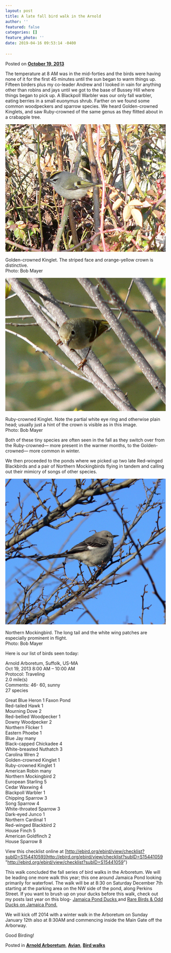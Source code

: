 ```yaml
---
layout: post
title: A late fall bird walk in the Arnold
author: ''
featured: false
categories: []
feature_photo: ''
date: 2019-04-16 09:53:14 -0400

---
```


Posted on [**October 19, 2013**](https://web.archive.org/web/20171113131621/http://www.arbotopia.com/a-late-fall-bird-walk-in-the-arnold/ "8:44 pm")

The temperature at 8 AM was in the mid-forties and the birds were having none of it for the first 45 minutes until the sun began to warm things up. Fifteen birders plus my co-leader Andrew and I looked in vain for anything other than robins and jays until we got to the base of Bussey Hill where things began to pick up. A Blackpoll Warbler was our only fall warbler, eating berries in a small euonymus shrub. Farther on we found some common woodpeckers and sparrow species. We heard Golden-crowned Kinglets, and saw Ruby-crowned of the same genus as they flitted about in a crabapple tree.

![](/images/P1220255.jpg)

Golden-crowned Kinglet. The striped face and orange-yellow crown is distinctive.  
Photo: Bob Mayer

![](/images/P1290858-1.jpg)

Ruby-crowned Kinglet. Note the partial white eye ring and otherwise plain head; usually just a hint of the crown is visible as in this image.  
Photo: Bob Mayer

Both of these tiny species are often seen in the fall as they switch over from the Ruby-crowned— more present in the warmer months, to the Golden-crowned— more common in winter.

We then proceeded to the ponds where we picked up two late Red-winged Blackbirds and a pair of Northern Mockingbirds flying in tandem and calling out their mimicry of songs of other species.

![](/images/P1010244.jpg)

Northern Mockingbird. The long tail and the white wing patches are especially prominent in flight.  
Photo: Bob Mayer

Here is our list of birds seen today:

Arnold Arboretum, Suffolk, US-MA  
Oct 19, 2013 8:00 AM – 10:00 AM  
Protocol: Traveling  
2\.0 mile(s)  
Comments: 46- 60, sunny  
27 species

Great Blue Heron 1 Faxon Pond  
Red-tailed Hawk 1  
Mourning Dove 2  
Red-bellied Woodpecker 1  
Downy Woodpecker 2  
Northern Flicker 1  
Eastern Phoebe 1  
Blue Jay many  
Black-capped Chickadee 4  
White-breasted Nuthatch 3  
Carolina Wren 2  
Golden-crowned Kinglet 1  
Ruby-crowned Kinglet 1  
American Robin many  
Northern Mockingbird 2  
European Starling 5  
Cedar Waxwing 4  
Blackpoll Warbler 1  
Chipping Sparrow 3  
Song Sparrow 4  
White-throated Sparrow 3  
Dark-eyed Junco 1  
Northern Cardinal 1  
Red-winged Blackbird 2  
House Finch 5  
American Goldfinch 2  
House Sparrow 8

View this checklist online at [http://ebird.org/ebird/view/checklist?subID=S15441059](http://ebird.org/ebird/view/checklist?subID=S15441059 "http://ebird.org/ebird/view/checklist?subID=S15441059")

This walk concluded the fall series of bird walks in the Arboretum. We will be leading one more walk this year; this one around Jamaica Pond looking primarily for waterfowl. The walk will be at 8:30 on Saturday December 7th starting at the parking area on the NW side of the pond, along Perkins Street. If you want to brush up on your ducks before this walk, check out my posts last year on this blog- [Jamaica Pond Ducks ](https://web.archive.org/web/20171113131621/http://www.arbotopia.com/birdjamaica-pond-ducks/%20%E2%80%8E "Jamaica Pond Ducks")and [Rare Birds & Odd Ducks on Jamaica Pond.](https://web.archive.org/web/20171113131621/http://www.arbotopia.com/rare-birds-odd-ducks-at-jamaica-pond/ "Rare Birds & Odd Ducks on Jamaica Pond")

We will kick off 2014 with a winter walk in the Arboretum on Sunday January 12th also at 8:30AM and commencing inside the Main Gate off the Arborway.

Good Birding!

Posted in [**Arnold Arboretum**](https://web.archive.org/web/20171113131621/http://www.arbotopia.com/category/arboretum/), [**Avian**](https://web.archive.org/web/20171113131621/http://www.arbotopia.com/category/avian/), [**Bird walks**](https://web.archive.org/web/20171113131621/http://www.arbotopia.com/category/bird-walks/)